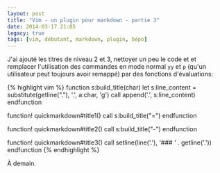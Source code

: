 ```yaml
---
layout: post
title: "Vim - un plugin pour markdown - partie 3"
date: 2014-03-17 21:05
legacy: true
tags: [vim, débutant, markdown, plugin, bépo]
---
```




J'ai ajouté les titres de niveau 2 et 3, nettoyer un peu le code et
et remplacer l'utilisation des commandes en mode normal `yy` et `p`
(qu'un utilisateur peut toujours avoir remappé) par des fonctions
d'évaluations:

<!-- more -->

{% highlight vim %}
function s:build_title(char)
  let s:line_content = substitute(getline("."), '.', a:char, 'g')
  call append('.', s:line_content)
endfunction

function! quickmarkdown#title1()
  call s:build_title("=")
endfunction

function! quickmarkdown#title2()
  call s:build_title("-")
endfunction

function! quickmarkdown#title3()
  call setline(line('.'), '### ' . getline('.'))
endfunction
{% endhighlight %}



À demain.



